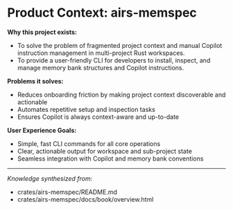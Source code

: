 # Product Context: airs-memspec

**Why this project exists:**
- To solve the problem of fragmented project context and manual Copilot instruction management in multi-project Rust workspaces.
- To provide a user-friendly CLI for developers to install, inspect, and manage memory bank structures and Copilot instructions.

**Problems it solves:**
- Reduces onboarding friction by making project context discoverable and actionable
- Automates repetitive setup and inspection tasks
- Ensures Copilot is always context-aware and up-to-date

**User Experience Goals:**
- Simple, fast CLI commands for all core operations
- Clear, actionable output for workspace and sub-project state
- Seamless integration with Copilot and memory bank conventions

---

*Knowledge synthesized from:*
- crates/airs-memspec/README.md
- crates/airs-memspec/docs/book/overview.html
